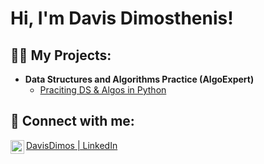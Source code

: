 <h1>Hi, I'm Davis Dimosthenis! <br/></h1>

<h2>👨‍💻 My Projects:</h2>

- <b>Data Structures and Algorithms Practice (AlgoExpert)</b>
  - [Praciting DS & Algos in Python]()

<h2> 🤳 Connect with me:</h2>

[<img align="left" alt="LinkedIn" width="22px" src="https://cdn.jsdelivr.net/npm/simple-icons@v3/icons/linkedin.svg" /> DavisDimos | LinkedIn][linkedin]

[linkedin]: www.linkedin.com/in/dimosthenis-davis-02b194254

